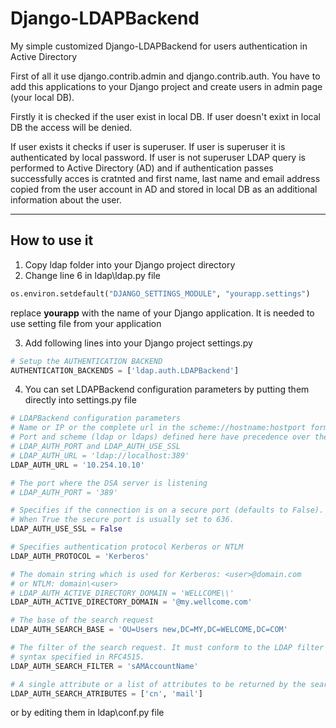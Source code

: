 # Django-LDAPBackend
My simple customized Django-LDAPBackend for users authentication in Active Directory

First of all it use django.contrib.admin and django.contrib.auth. You have to add this applications to your Django project and create users in admin page (your local DB). 

Firstly it is checked if the user exist in local DB. If user doesn't exixt in local DB the access will be denied. 

If user exists it checks if user is superuser. If user is superuser it is authenticated by local password. 
If user is not superuser LDAP query is performed to Active Directory (AD) and if authentication passes successfully acces is cratnted and first name, last name and email address copied from the user account in AD and stored in local DB as an additional information about the user.   

---

## How to use it
1. Copy ldap folder into your Django project directory
2. Change line 6 in ldap\ldap.py file 
```python
os.environ.setdefault("DJANGO_SETTINGS_MODULE", "yourapp.settings")
```
replace **yourapp** with the name of your Django application. It is needed to use setting file from your application

3. Add following lines into your Django project settings.py 
```python
# Setup the AUTHENTICATION BACKEND
AUTHENTICATION_BACKENDS = ['ldap.auth.LDAPBackend']
```
4. You can set LDAPBackend configuration parameters by putting them directly into settings.py file 
```python
# LDAPBackend configuration parameters
# Name or IP or the complete url in the scheme://hostname:hostport format of the server
# Port and scheme (ldap or ldaps) defined here have precedence over the parameters
# LDAP_AUTH_PORT and LDAP_AUTH_USE_SSL
# LDAP_AUTH_URL = 'ldap://localhost:389'
LDAP_AUTH_URL = '10.254.10.10'

# The port where the DSA server is listening
# LDAP_AUTH_PORT = '389'

# Specifies if the connection is on a secure port (defaults to False).
# When True the secure port is usually set to 636.
LDAP_AUTH_USE_SSL = False

# Specifies authentication protocol Kerberos or NTLM
LDAP_AUTH_PROTOCOL = 'Kerberos'

# The domain string which is used for Kerberos: <user>@domain.com
# or NTLM: domain\<user>
# LDAP_AUTH_ACTIVE_DIRECTORY_DOMAIN = 'WELLCOME\\'
LDAP_AUTH_ACTIVE_DIRECTORY_DOMAIN = '@my.wellcome.com'

# The base of the search request
LDAP_AUTH_SEARCH_BASE = 'OU=Users new,DC=MY,DC=WELCOME,DC=COM'

# The filter of the search request. It must conform to the LDAP filter
# syntax specified in RFC4515.
LDAP_AUTH_SEARCH_FILTER = 'sAMAccountName'

# A single attribute or a list of attributes to be returned by the search.
LDAP_AUTH_SEARCH_ATRIBUTES = ['cn', 'mail']
```
or by editing them in ldap\conf.py file
